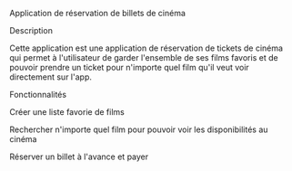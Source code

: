 Application de réservation de billets de cinéma

Description

Cette application est une application de réservation de tickets de cinéma qui permet à l'utilisateur de garder l'ensemble de ses films favoris et de pouvoir prendre un ticket pour n'importe quel film qu'il veut voir directement sur l'app.

Fonctionnalités

Créer une liste favorie de films

Rechercher n'importe quel film pour pouvoir voir les disponibilités au cinéma

Réserver un billet à l'avance et payer




